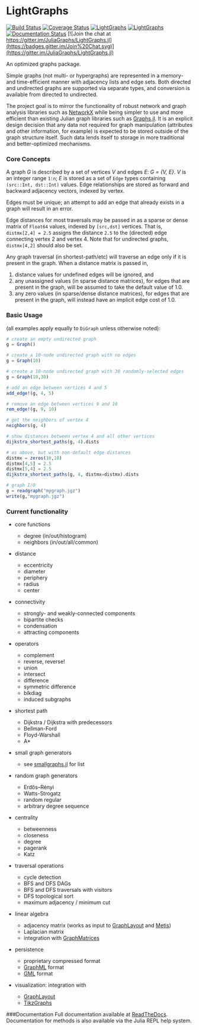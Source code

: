 # LightGraphs

[![Build Status](https://travis-ci.org/JuliaGraphs/LightGraphs.jl.svg?branch=master)](https://travis-ci.org/JuliaGraphs/LightGraphs.jl)
[![Coverage Status](https://coveralls.io/repos/JuliaGraphs/LightGraphs.jl/badge.svg?branch=master&service=github)](https://coveralls.io/github/JuliaGraphs/LightGraphs.jl?branch=master)
[![LightGraphs](http://pkg.julialang.org/badges/LightGraphs_0.3.svg)](http://pkg.julialang.org/?pkg=LightGraphs&ver=0.3)
[![LightGraphs](http://pkg.julialang.org/badges/LightGraphs_0.4.svg)](http://pkg.julialang.org/?pkg=LightGraphs&ver=0.4)
[![Documentation Status](https://readthedocs.org/projects/lightgraphsjl/badge/?version=latest)](http://lightgraphsjl.readthedocs.org/en/latest/)
[![Join the chat at https://gitter.im/JuliaGraphs/LightGraphs.jl](https://badges.gitter.im/Join%20Chat.svg)](https://gitter.im/JuliaGraphs/LightGraphs.jl)


An optimized graphs package.

Simple graphs (not multi- or hypergraphs) are represented in a memory- and
time-efficient manner with adjacency lists and edge sets. Both directed and
undirected graphs are supported via separate types, and conversion is available
from directed to undirected.

The project goal is to mirror the functionality of robust network and graph
analysis libraries such as [NetworkX](http://networkx.github.io) while being
simpler to use and more efficient than existing Julian graph libraries such as
[Graphs.jl](https://github.com/JuliaLang/Graphs.jl). It is an explicit design
decision that any data not required for graph manipulation (attributes and
other information, for example) is expected to be stored outside of the graph
structure itself. Such data lends itself to storage in more traditional and
better-optimized mechanisms.

### Core Concepts
A graph *G* is described by a set of vertices *V* and edges *E*:
*G = {V, E}*. *V* is an integer range `1:n`; *E* is stored as a set
of `Edge` types containing `(src::Int, dst::Int)` values. Edge
relationships are stored as forward and backward adjacency vectors,
indexed by vertex.

Edges must be unique; an attempt to add an edge that already exists in a graph
will result in an error.

Edge distances for most traversals may be passed in as a sparse or dense matrix
of `Float64` values, indexed by `[src,dst]` vertices. That is,
`distmx[2,4] = 2.5` assigns the distance `2.5` to the (directed) edge
connecting vertex 2 and vertex 4. Note that for undirected graphs,
`distmx[4,2]` should also be set.

Any graph traversal (in shortest-path/etc) will traverse an edge only if it is present in the graph. When a distance matrix is passed in,

1. distance values for undefined edges will be ignored, and
2. any unassigned values (in sparse distance matrices), for edges that are present in the graph, will be assumed to take the default value of 1.0.
3. any zero values (in sparse/dense distance matrices), for edges that are present in the graph, will instead have an implicit edge cost of 1.0.

### Basic Usage
(all examples apply equally to `DiGraph` unless otherwise noted):

```julia
# create an empty undirected graph
g = Graph()

# create a 10-node undirected graph with no edges
g = Graph(10)

# create a 10-node undirected graph with 30 randomly-selected edges
g = Graph(10,30)

# add an edge between vertices 4 and 5
add_edge!(g, 4, 5)

# remove an edge between vertices 9 and 10
rem_edge!(g, 9, 10)

# get the neighbors of vertex 4
neighbors(g, 4)

# show distances between vertex 4 and all other vertices
dijkstra_shortest_paths(g, 4).dists  

# as above, but with non-default edge distances
distmx = zeros(10,10)
distmx[4,5] = 2.5
distmx[5,4] = 2.5
dijkstra_shortest_paths(g, 4, distmx=distmx).dists

# graph I/O
g = readgraph("mygraph.jgz")
write(g,"mygraph.jgz")
```

### Current functionality
- core functions
    - degree (in/out/histogram)
    - neighbors (in/out/all/common)


- distance
    - eccentricity
    - diameter
    - periphery
    - radius
    - center

- connectivity
    - strongly- and weakly-connected components
    - bipartite checks
    - condensation
    - attracting components

- operators
    - complement
    - reverse, reverse!
    - union
    - intersect
    - difference
    - symmetric difference
    - blkdiag
    - induced subgraphs

- shortest path
    - Dijkstra / Dijkstra with predecessors
    - Bellman-Ford
    - Floyd-Warshall
    - A*

- small graph generators
    - see [smallgraphs.jl](https://github.com/JuliaGraphs/LightGraphs.jl/blob/master/src/smallgraphs.jl) for list

- random graph generators
    - Erdős–Rényi
    - Watts-Strogatz
    - random regular
    - arbitrary degree sequence

- centrality
    - betweenness
    - closeness
    - degree
    - pagerank
    - Katz

- traversal operations
    - cycle detection
    - BFS and DFS DAGs
    - BFS and DFS traversals with visitors
    - DFS topological sort
    - maximum adjacency / minimum cut

- linear algebra
    - adjacency matrix (works as input to [GraphLayout](https://github.com/IainNZ/GraphLayout.jl) and [Metis](https://github.com/JuliaSparse/Metis.jl))
    - Laplacian matrix
    - integration with [GraphMatrices](https://github.com/jpfairbanks/GraphMatrices.jl)

- persistence
    - proprietary compressed format
    - [GraphML](http://en.wikipedia.org/wiki/GraphML) format
    - [GML](https://en.wikipedia.org/wiki/Graph_Modelling_Language) format

- visualization: integration with
    - [GraphLayout](https://github.com/IainNZ/GraphLayout.jl)
    - [TikzGraphs](https://github.com/sisl/TikzGraphs.jl)


###Documentation
Full documentation available at [ReadTheDocs](http://lightgraphsjl.readthedocs.org).
Documentation for methods is also available via the Julia REPL help system.
